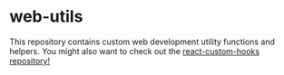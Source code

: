 # web-utils

This repository contains custom web development utility functions and helpers. You might also want to check out the [react-custom-hooks repository!](https://github.com/eliaspeteri/react-custom-hooks)
